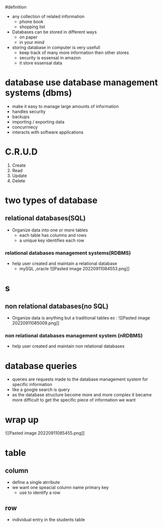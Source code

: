 #definition 
- any collection of related information 
	- phone book 
	- shopping list
- Databases can be stored in different ways 
	- on paper 
	- in your mind
- storing database in computer is very usefull 
	- keep track of many more information  then other stores 
	- security is essensal in amazon 
	- it store essensal data
# database use database management systems (dbms)
- make it easy to manage large amounts of information 
- handles security 
- backups 
- importing / exporting data
- concurrnecy 
- interacts with software applications 
# C.R.U.D 
1. Create 
2. Read 
3. Update 
4. Delete 
# two types of database 
## relational databases(SQL)
- Organize data into one or more tables 
	- each table has columns and rows 
	- a unique key identifies each row 
### relational databases management systems(RDBMS)
- help user created and maintain a relational database 
	- mySQL ,oracle 
![[Pasted image 20220911084553.png]]
# s
## non relational databases(no SQL)
- Organize data is anything but a traditional tables
ex : 
![[Pasted image 20220911085009.png]]

### non relational databases management system (nRDBMS)
- help user created and maintain non relational databases 
# database queries 
- queries are requests made to the database management system for specific information 
- like a google search is query 
- as the database structure become more and more complex it became more difficult to get the specific piece of information we want 
# wrap up 
![[Pasted image 20220911085455.png]]
# table 
## column
- define a single atrribute 
- we want one speacial column name primary key 
	- use to identify a row  
## row 
- individual entry in the students table 
